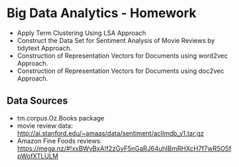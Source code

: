 # Big Data Analytics - Homework
* Apply Term Clustering Using LSA Approach
* Construct the Data Set for Sentiment Analysis of Movie Reviews by tidytext Approach.
* Construction of Representation Vectors for Documents using word2vec Approach.
* Construction of Representation Vectors for Documents using doc2vec Approach.

## Data Sources
* tm.corpus.Oz.Books package
* movie review data: http://ai.stanford.edu/~amaas/data/sentiment/aclImdb_v1.tar.gz
* Amazon Fine Foods reviews: https://mega.nz/#!xxBWyBxA!f2zGyF5nGaRJ64uhIBmRHXcH7f7wR5O5fpWofXTLULM
